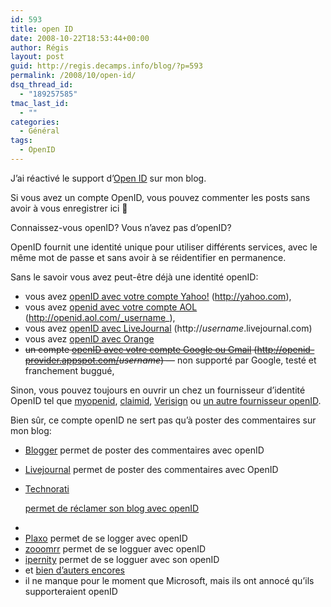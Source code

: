 ```yaml
---
id: 593
title: open ID
date: 2008-10-22T18:53:44+00:00
author: Régis
layout: post
guid: http://regis.decamps.info/blog/?p=593
permalink: /2008/10/open-id/
dsq_thread_id:
  - "189257585"
tmac_last_id:
  - ""
categories:
  - Général
tags:
  - OpenID
---
```

J’ai réactivé le support d’[Open ID](http://openid.net/) sur mon blog.

Si vous avez un compte OpenID, vous pouvez commenter les posts sans avoir à vous enregistrer ici 🙂

Connaissez-vous openID? Vous n’avez pas d’openID?
  
<!--more-->


  
OpenID fournit une identité unique pour utiliser différents services, avec le même mot de passe et sans avoir à se réidentifier en permanence.

Sans le savoir vous avez peut-être déjà une identité openID:

  * vous avez [openID avec votre compte Yahoo!](http://openid.yahoo.com) (http://yahoo.com),
  * vous avez [openid avec votre compte AOL](http://openid.aol.com) (http://openid.aol.com/_username_), 
  * vous avez [openID avec LiveJournal](http://www.livejournal.com/openid/) (http://_username_.livejournal.com)
  * vous avez [openID avec Orange](http://openid.orange.com)
  * <del datetime="2008-10-23T11:54:56+00:00">un compte <a href="http://http://openid-provider.appspot.com/">openID avec votre compte Google ou Gmail</a> (http://openid-provider.appspot.com/<em>username</em>) </del>&#8212; non supporté par Google, testé et franchement buggué,

Sinon, vous pouvez toujours en ouvrir un chez un fournisseur d’identité OpenID tel que [myopenid](http://myopenid.com), [claimid](http://claimid.com), [Verisign](https://pip.verisignlabs.com/) ou [un autre fournisseur openID](http://openid.net/get/).

Bien sûr, ce compte openID ne sert pas qu’à poster des commentaires sur mon blog:

  * <a href="http://www.blogger.com/" alt="Blogger est une plateform de blog">Blogger</a> permet de poster des commentaires avec openID
  * <a href="http://www.livejournal.com/" alt="Livejournal est une plateforme de blog">Livejournal</a> permet de poster des commentaires avec OpenID
  * <a href="http://technorati.com/" alt="Technorati aide à suivre ce qui se passe dans la blogosphère">Technorati</li> 
    
    <p>
      permet de réclamer son blog avec openID
    </p>
    
    <li>
      <li>
        <a href="http://www.plaxo.com/" alt="Plaxo permet de gérer son carnets d'adresse et son agenda">Plaxo</a> permet de se logger avec openID
      </li>
      <li>
        <a href="http://zooomr.com" alt="zooomr est une plateforme pour sauvegarder, partager et publier ses photos en les géolocalisant">zooomrr</a> permet de se logguer avec openID
      </li>
      <li>
        <a href="http://ipernity.com/" alt="ipernity [beta] est une plateforme d'échange de photos, vidéos, etc.">ipernity</a> permet de se logguer avec son openID
      </li>
      <li>
        et <a href="http://openiddirectory.com/">bien d’auters encores</a>
      </li>
      <li>
        il ne manque pour le moment que Microsoft, mais ils ont annocé qu’ils supporteraient openID
      </li></ul>
